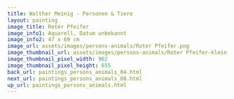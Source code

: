 ```yaml
---
title: Walther Meinig - Personen & Tiere
layout: painting
image_title: Roter Pfeifer
image_info1: Aquarell, Datum unbekannt
image_info2: 47 x 69 cm
image_url: assets/images/persons-animals/Roter Pfeifer.png
image_thumbnail_url: assets/images/persons-animals/Roter Pfeifer-klein.png
image_thumbnail_pixel_width: 962
image_thumbnail_pixel_height: 655
back_url: paintings_persons_animals_04.html
next_url: paintings_persons_animals_08.html
up_url: paintings_persons_animals.html
---
```

